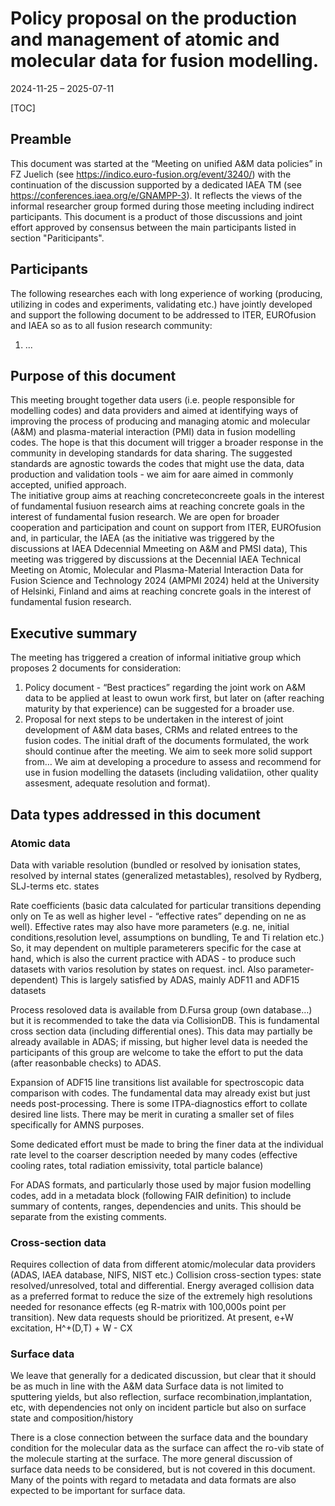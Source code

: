 
# Policy proposal on the production and management of atomic and molecular data for fusion modelling.

2024-11-25 – 2025-07-11

[TOC]

## Preamble

This document was started at the “Meeting on unified A&M data policies” in FZ Juelich (see https://indico.euro-fusion.org/event/3240/) with the continuation of the discussion supported by a dedicated IAEA TM  (see https://conferences.iaea.org/e/GNAMPP-3). It reflects the views of the informal researcher group formed during those meeting including indirect participants.
This document is a product of those discussions and joint effort approved by consensus between the main participants listed in section "Pariticipants".

## Participants

The following researches each with long experience of working (producing, utilizing in codes and experiments, validating etc.) have jointly developed and support the following document to be addressed to ITER, EUROfusion and IAEA so as to all fusion research community:

1. ...


## Purpose of this document
This meeting brought together data users (i.e. people responsible for modelling codes) and data providers and aimed at identifying ways of improving the process of producing and managing atomic and molecular (A&M) and plasma-material interaction (PMI) data in fusion modelling codes.   The hope is that this document will trigger a broader response in the community in developing standards for data sharing.  The suggested standards are agnostic towards the codes that might use the data, data production and validation tools - we aim for aare aimed in commonly accepted, unified approach.   
The initiative group aims at reaching concreteconcreete goals in the interest of fundamental fusiuon research aims at reaching concrete goals in the interest of fundamental fusion research. We are open for broader cooperation and participation and count on support from ITER, EUROfusion and, in particular, the IAEA (as the initiative was triggered by the discussions at IAEA Ddecennial Mmeeting on A&M and PMSI data),
This meeting was triggered by discussions at the Decennial IAEA Technical Meeting on Atomic, Molecular and Plasma-Material Interaction Data for Fusion Science and Technology 2024 (AMPMI 2024) held at the University of Helsinki, Finland and aims at reaching concrete goals in the interest of fundamental fusion research. 


## Executive summary

The meeting has triggered a creation of informal initiative group which proposes 2 documents for consideration:
1)	Policy document - “Best practices”  regarding the joint work on A&M data to be applied at least to owun work first,  but later on (after reaching maturity by that experience) can be suggested for a broader use.
2)	Proposal for next steps to be undertaken in the interest of joint development of A&M data bases, CRMs and related entrees to the fusion codes. 
The initial draft of the documents formulated, the work should continue after the meeting. 
We aim to seek more solid support from… 
We aim at developing a procedure to assess and recommend for use in fusion modelling the datasets (including validatiion, other quality assesment, adequate resolution and format). 

## Data types addressed in this document

### Atomic data

Data with variable resolution (bundled or resolved by ionisation states, resolved by internal states (generalized metastables), resolved by Rydberg, SLJ-terms etc. states  

Rate coefficients (basic data calculated for particular transitions depending only on Te as well as higher level - “effective rates” depending on ne as well). Effective rates may also have more parameters (e.g. ne, initial conditions,resolution level, assumptions on bundling, Te and Ti relation etc.) So, it may dependent on multiple parameterers specific for the case at hand, which is also the current practice with ADAS - to produce such datasets with varios resolution by states on request.  incl. Also parameter-dependent)
This is largely satisfied by ADAS, mainly ADF11 and ADF15 datasets


Process resoloved data is available from D.Fursa group (own database…) but it is recommended to take the data via CollisionDB. This is fundamental cross section data (including differential ones). This data may partially be already available in ADAS; if missing, but higher level data is needed the participants of this group are welcome to take the effort to put the data (after reasonbable checks) to ADAS.

Expansion of ADF15 line transitions list available for spectroscopic data comparison with codes. The fundamental data may already exist but just needs post-processing. There is some ITPA-diagnostics effort to collate desired line lists. There may be merit in curating a smaller set of files specifically for AMNS purposes.

Some dedicated effort must be made to bring the finer data at the individual rate level to the coarser description needed by many codes (effective cooling rates, total radiation emissivity, total particle balance)

For ADAS formats, and particularly those used by major fusion modelling codes, add in a metadata block (following FAIR definition) to include summary of contents, ranges, dependencies and units. This should be separate from the existing comments.

### Cross-section data
Requires collection of data from different atomic/molecular data providers (ADAS, IAEA database, NIFS, NIST etc.)
Collision cross-section types: state resolved/unresolved, total and differential. 
Energy averaged collision data as a preferred format to reduce the size of the extremely high resolutions needed for resonance effects (eg R-matrix with 100,000s point per transition).
New data requests should be prioritized. At present, e+W excitation, H^+(D,T) + W - CX


### Surface data
We leave that generally for a dedicated discussion, but clear that it should be as much in line with the A&M data
Surface data is not limited to sputtering yields, but also reflection, surface recombination,implantation, etc, with dependencies not only on incident particle but also on surface state and composition/history

There is a close connection between the surface data and the boundary condition for the molecular data as the surface can affect the ro-vib state of the molecule starting at the surface.  The more general discussion of surface data needs to be considered, but is not covered in this document.  Many of the points with regard to metadata and data formats are also expected to be important for surface data.




